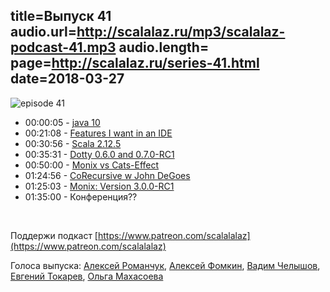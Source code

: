 title=Выпуск 41
audio.url=http://scalalaz.ru/mp3/scalalaz-podcast-41.mp3
audio.length=
page=http://scalalaz.ru/series-41.html
date=2018-03-27
----

![episode 41](img/episode41.png)


* 00:00:05 - [java 10](href="https://medium.com/@elizarov/why-im-not-enthusiastic-about-java-10-b2d789b6d42a)
* 00:21:08 - [Features I want in an IDE](https://geirsson.com/post/2018/03/ide/)
* 00:30:56 - [Scala 2.12.5](https://github.com/scala/scala/releases/tag/v2.12.5)
* 00:35:31 - [Dotty 0.6.0 and 0.7.0-RC1](href="http://dotty.epfl.ch/blog/2018/03/05/seventh-dotty-milestone-release.html)
* 00:50:00 - [Monix vs Cats-Effect](https://monix.io/blog/2018/03/20/monix-vs-cats-effect.html)
* 01:24:56 - [CoRecursive w John DeGoes](https://corecursive.com/009-throw-away-the-irrelevant-with-john-a-de-goe)
* 01:25:03 - [Monix: Version 3.0.0-RC1](https://monix.io/blog/2018/03/19/monix-v3.0.0-RC1.html)
* 01:35:00 - Конференция??

<br/>

Поддержи подкаст [https://www.patreon.com/scalalalaz](https://www.patreon.com/scalalalaz)

Голоса выпуска: [Алексей Романчук](http://github.com/13h3r), [Алексей Фомкин](https://github.com/fomkin), [Вадим Челышов](http://github.com/dos65),
[Евгений Токарев](http://github.com/strobe),
[Ольга Махасоева](https://twitter.com/oli_kitty)
